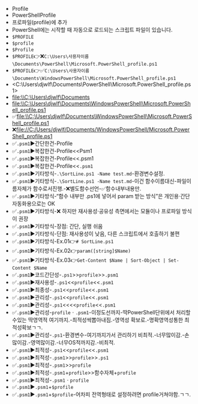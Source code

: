 - Profile
- PowerShellProfile
- 프로파일(profile)에 추가
- PowerShell에는 시작할 때 자동으로 로드되는 스크립트 파일이 있습니다.
- `$PROFILE`
- `$profile`
- `$Profile`
- `$PROFILE`👉❌`C:\Users\사용자이름\Documents\PowerShell\Microsoft.PowerShell_profile.ps1`
- `$PROFILE`👉✅`C:\Users\사용자이름\Documents\WindowsPowerShell\Microsoft.PowerShell_profile.ps1`
- <C:\Users\djwlf\Documents\PowerShell\Microsoft.PowerShell_profile.ps1>
- <file:\\C:\Users\djwlf\Documents>
- <file:\\C:\Users\djwlf\Documents\WindowsPowerShell\Microsoft.PowerShell_profile.ps1>
- ✅<file:\\C:\Users\djwlf\Documents\WindowsPowerShell\Microsoft.PowerShell_profile.ps1>
- ❌<file://C:/Users/djwlf/Documents/WindowsPowerShell/Microsoft.PowerShell_profile.ps1>
- ✅`.psm1`▶️간단한건-Profile
- ✅`.psm1`▶️복잡한건-Profile<<Psm1
- ✅`.psm1`▶️복잡한건-Profile<<.psm1
- ✅`.psm1`▶️복잡한건-Profile<<`.psm1`
- ✅`.psm1`▶️기타방식-`.\SortLine.ps1 -Name test.md`-환경변수설정.
- ✅`.psm1`▶️기타방식-`.\SortLine.ps1 -Name test.md`-이건 함수이름대신-파일이름자체가 함수로서진행.-❌별도함수선언-✅함수내부내용만.
- ✅`.psm1`▶️기타방식-“함수 내부만 .ps1에 넣어서 param 받는 방식”은 개인용·간단 자동화용으로는 OK
- ✅`.psm1`▶️기타방식-❌ 하지만 재사용성·공유성 측면에서는 모듈이나 프로파일 방식이 권장
- ✅`.psm1`▶️기타방식-장점: 간단, 실행 쉬움
- ✅`.psm1`▶️기타방식-단점: 재사용성이 낮음, 다른 스크립트에서 호출하기 불편
- ✅`.psm1`▶️기타방식-Ex.01👉`# SortLine.ps1`
- ✅`.psm1`▶️기타방식-Ex.02👉`param([string]$Name)`
- ✅`.psm1`▶️기타방식-Ex.03👉`Get-Content $Name | Sort-Object | Set-Content $Name`
- ✅`.psm1`▶️코드간단성-`.ps1`>>`profile`>>`.psm1`
- ✅`.psm1`▶️재사용성-`.ps1`<<`profile`<<`.psm1`
- ✅`.psm1`▶️최종성-`.ps1`<<`profile`<<`.psm1`
- ✅`.psm1`▶️관리성-`.ps1`<<`profile`<<`.psm1`
- ✅`.psm1`▶️관리성-`.ps1`<<<<`profile`<<`.psm1`
- ✅`.psm1`▶️관리성-`profile`ㆍ`.psm1`-이정도선까지-딱PowerShell단위에서 처리할수있는 딱영역적 여기까지.-최적성싹뽑아내짐.-영역성 확보로.-명확영역성통한 최적성확보ㄱㄱ.
- ✅`.psm1`▶️관리성-`.ps1`-환경변수-여기까지가서 관리하기 비최적.-너무많이감.-손많이감.-영역많이감.-너무OS적까지감.-비최적.
- ✅`.psm1`▶️최적성-`.ps1`<<`profile`<<`.psm1`
- ✅`.psm1`▶️최적성-`.psm1`>>`profile`>>`.ps1`
- ✅`.psm1`▶️최적성-`.psm1`>>`profile`
- ✅`.psm1`▶️최적성-`.psm1`+`profile`>>함수자체+`profile`
- ✅`.psm1`▶️최적성-`.psm1`ㆍ`profile`
- ✅`.psm1`▶️`.psm1`+`$profile`
- ✅`.psm1`▶️`.psm1`+`$profile`-어차피 전역형태로 설정하려면 profile거쳐야함.ㄱㄱ.
